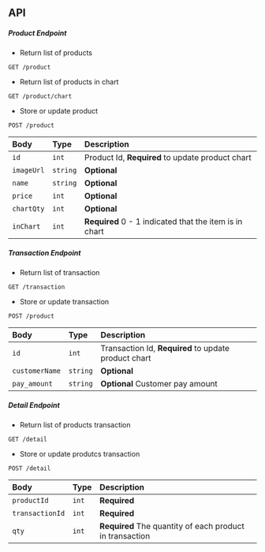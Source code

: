 ## API
##### Product Endpoint
* Return list of products
```http
GET /product
```
* Return list of products in chart
```http
GET /product/chart
```
* Store or update product
```http
POST /product
```
| Body | Type | Description |
| :--- | :--- | :--- |
| `id` | `int` | Product Id, **Required** to update product chart|
| `imageUrl` | `string` | **Optional** |
| `name` | `string` | **Optional** |
| `price` | `int` | **Optional** |
| `chartQty` | `int` | **Optional** |
| `inChart` | `int` | **Required** 0 - 1 indicated that the item is in chart |

##### Transaction Endpoint
* Return list of transaction
```http
GET /transaction
```
* Store or update transaction
```http
POST /product
```
| Body | Type | Description |
| :--- | :--- | :--- |
| `id` | `int` | Transaction Id, **Required** to update product chart|
| `customerName` | `string` | **Optional** |
| `pay_amount` | `string` | **Optional** Customer pay amount |

##### Detail Endpoint
* Return list of products transaction
```http
GET /detail
```
* Store or update produtcs transaction
```http
POST /detail
```
| Body | Type | Description |
| :--- | :--- | :--- |
| `productId` | `int` | **Required**|
| `transactionId` | `int` | **Required** |
| `qty` | `int` | **Required** The quantity of each product in transaction |